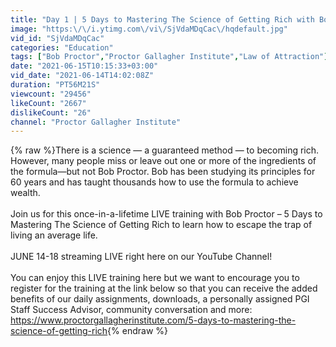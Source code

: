 ```yaml
---
title: "Day 1 | 5 Days to Mastering The Science of Getting Rich with Bob Proctor"
image: "https:\/\/i.ytimg.com\/vi\/SjVdaMDqCac\/hqdefault.jpg"
vid_id: "SjVdaMDqCac"
categories: "Education"
tags: ["Bob Proctor","Proctor Gallagher Institute","Law of Attraction"]
date: "2021-06-15T10:15:33+03:00"
vid_date: "2021-06-14T14:02:08Z"
duration: "PT56M21S"
viewcount: "29456"
likeCount: "2667"
dislikeCount: "26"
channel: "Proctor Gallagher Institute"
---
```

{% raw %}There is a science — a guaranteed method — to becoming rich. However, many people miss or leave out one or more of the ingredients of the formula—but not Bob Proctor. Bob has been studying its principles for 60 years and has taught thousands how to use the formula to achieve wealth.<br /><br />Join us for this once-in-a-lifetime LIVE training with Bob Proctor – 5 Days to Mastering The Science of Getting Rich to learn how to escape the trap of living an average life.<br /><br />JUNE 14-18 streaming LIVE right here on our YouTube Channel! <br /><br />You can enjoy this LIVE training here but we want to encourage you to register for the training at the link below so that you can receive the added benefits of our daily assignments, downloads, a personally assigned PGI Staff Success Advisor, community conversation and more: <a rel="nofollow" target="blank" href="https://www.proctorgallagherinstitute.com/5-days-to-mastering-the-science-of-getting-rich">https://www.proctorgallagherinstitute.com/5-days-to-mastering-the-science-of-getting-rich</a>{% endraw %}
